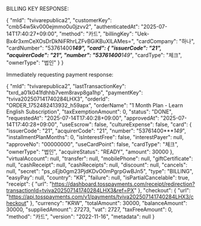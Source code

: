 BILLING KEY RESPONSE:

{
  "mId": "tvivarepublica2",
  "customerKey": "cmb54w5kv000ejmmo0u0jzvv2",
  "authenticatedAt": "2025-07-14T17:40:27+09:00",
  "method": "카드",
  "billingKey": "Uek-Bx4r3xmCeXOsDrDkNiFRhrLZFvBGiKBuXlLAMes=",
  "cardCompany": "하나",
  "cardNumber": "53761400****149*",
  "card": {
    "issuerCode": "21",
    "acquirerCode": "21",
    "number": "53761400****149*",
    "cardType": "체크",
    "ownerType": "법인"
  }
}


Immediately requesting payment response:

{
  "mId": "tvivarepublica2",
  "lastTransactionKey": "txrd_a01k041fdhhb7vem8ravp8ga1hp",
  "paymentKey": "tviva202507141740284LHX3",
  "orderId": "ORDER_1752482413932_h59apx",
  "orderName": "1 Month Plan - Learn English Subscription",
  "taxExemptionAmount": 0,
  "status": "DONE",
  "requestedAt": "2025-07-14T17:40:28+09:00",
  "approvedAt": "2025-07-14T17:40:28+09:00",
  "useEscrow": false,
  "cultureExpense": false,
  "card": {
    "issuerCode": "21",
    "acquirerCode": "21",
    "number": "53761400****149*",
    "installmentPlanMonths": 0,
    "isInterestFree": false,
    "interestPayer": null,
    "approveNo": "00000000",
    "useCardPoint": false,
    "cardType": "체크",
    "ownerType": "법인",
    "acquireStatus": "READY",
    "amount": 30000
  },
  "virtualAccount": null,
  "transfer": null,
  "mobilePhone": null,
  "giftCertificate": null,
  "cashReceipt": null,
  "cashReceipts": null,
  "discount": null,
  "cancels": null,
  "secret": "ps_oEjb0gm23PjdKDvO0mPgrpGwBJn5",
  "type": "BILLING",
  "easyPay": null,
  "country": "KR",
  "failure": null,
  "isPartialCancelable": true,
  "receipt": {
    "url": "https://dashboard.tosspayments.com/receipt/redirection?transactionId=tviva202507141740284LHX3&ref=PX"
  },
  "checkout": {
    "url": "https://api.tosspayments.com/v1/payments/tviva202507141740284LHX3/checkout"
  },
  "currency": "KRW",
  "totalAmount": 30000,
  "balanceAmount": 30000,
  "suppliedAmount": 27273,
  "vat": 2727,
  "taxFreeAmount": 0,
  "method": "카드",
  "version": "2022-11-16",
  "metadata": null
}



